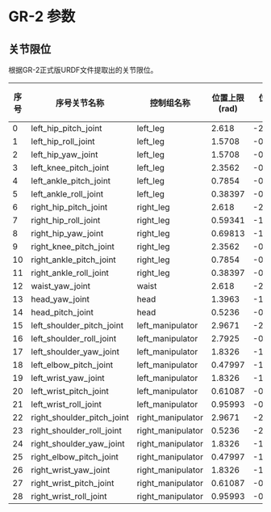 # GR-2 参数

## 关节限位

根据GR-2正式版URDF文件提取出的关节限位。

| 序号 | 序号关节名称                 | 控制组名称        | 位置上限 (rad) | 位置下限 (rad) | 速度上限 (rad/s) | 扭矩上线 (Nm) |
|-------|----------------------------|-------------------|-------------------|-------------------|------------------------|-------------------|
| 0     | left_hip_pitch_joint       | left_leg          | 2.618             | -2.618            | 6.4997                 | 366.05            |
| 1     | left_hip_roll_joint        | left_leg          | 1.5708            | -0.59341          | 12.362                 | 95.472            |
| 2     | left_hip_yaw_joint         | left_leg          | 1.5708            | -0.69813          | 14.745                 | 54.33             |
| 3     | left_knee_pitch_joint      | left_leg          | 2.3562            | -0.087266         | 6.4997                 | 366.05            |
| 4     | left_ankle_pitch_joint     | left_leg          | 0.7854            | -0.7854           | 14.745                 | 54.33             |
| 5     | left_ankle_roll_joint      | left_leg          | 0.38397           | -0.38397          | 16.755                 | 29.835            |
| 6     | right_hip_pitch_joint      | right_leg         | 2.618             | -2.618            | 6.4997                 | 366.05            |
| 7     | right_hip_roll_joint       | right_leg         | 0.59341           | -1.5708           | 12.362                 | 95.472            |
| 8     | right_hip_yaw_joint        | right_leg         | 0.69813           | -1.5708           | 14.745                 | 54.33             |
| 9     | right_knee_pitch_joint     | right_leg         | 2.3562            | -0.087266         | 6.4997                 | 366.05            |
| 10    | right_ankle_pitch_joint    | right_leg         | 0.7854            | -0.7854           | 14.745                 | 54.33             |
| 11    | right_ankle_roll_joint     | right_leg         | 0.38397           | -0.38397          | 16.755                 | 29.835            |
| 12    | waist_yaw_joint            | waist             | 2.618             | -2.618            | 7.7568                 | 74.45             |
| 13    | head_yaw_joint             | head              | 1.3963            | -1.3963           | 9.1627                 | 17.325            |
| 14    | head_pitch_joint           | head              | 0.5236            | -0.5236           | 9.1627                 | 17.325            |
| 15    | left_shoulder_pitch_joint  | left_manipulator  | 2.9671            | -2.9671           | 7.7568                 | 74.45             |
| 16    | left_shoulder_roll_joint   | left_manipulator  | 2.7925            | -0.5236           | 7.7568                 | 74.45             |
| 17    | left_shoulder_yaw_joint    | left_manipulator  | 1.8326            | -1.8326           | 6.283                  | 42.75             |
| 18    | left_elbow_pitch_joint     | left_manipulator  | 0.47997           | -1.5272           | 6.283                  | 42.75             |
| 19    | left_wrist_yaw_joint       | left_manipulator  | 1.8326            | -1.8326           | 9.1627                 | 17.325            |
| 20    | left_wrist_pitch_joint     | left_manipulator  | 0.61087           | -0.61087          | 9.1627                 | 17.325            |
| 21    | left_wrist_roll_joint      | left_manipulator  | 0.95993           | -0.95993          | 9.1627                 | 17.325            |
| 22    | right_shoulder_pitch_joint | right_manipulator | 2.9671            | -2.9671           | 7.7568                 | 74.45             |
| 23    | right_shoulder_roll_joint  | right_manipulator | 0.5236            | -2.7925           | 7.7568                 | 74.45             |
| 24    | right_shoulder_yaw_joint   | right_manipulator | 1.8326            | -1.8326           | 6.283                  | 42.75             |
| 25    | right_elbow_pitch_joint    | right_manipulator | 0.47997           | -1.5272           | 6.283                  | 42.75             |
| 26    | right_wrist_yaw_joint      | right_manipulator | 1.8326            | -1.8326           | 9.1627                 | 17.325            |
| 27    | right_wrist_pitch_joint    | right_manipulator | 0.61087           | -0.61087          | 9.1627                 | 17.325            |
| 28    | right_wrist_roll_joint     | right_manipulator | 0.95993           | -0.95993          | 9.1627                 | 17.325            |
